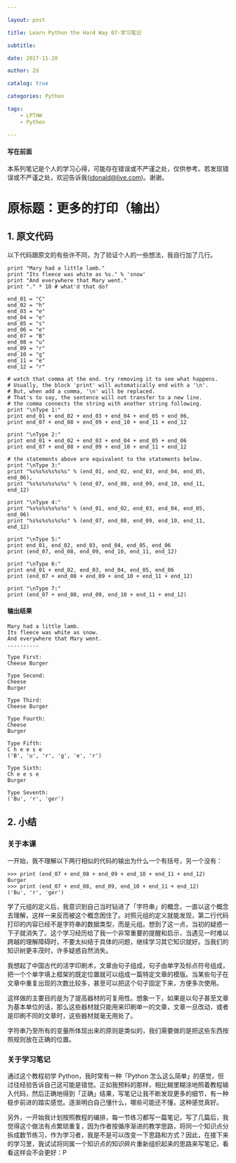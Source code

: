 ```yaml
---

layout: post

title: Learn Python the Hard Way 07-学习笔记

subtitle: 

date: 2017-11-20

author: Zd

catalog: true

categories: Python

tags:
    - LPTHW
    - Python

---
```


#### 写在前面

本系列笔记是个人的学习心得，可能存在错误或不严谨之处，仅供参考。若发现错误或不严谨之处，欢迎告诉我(idonald@live.com)。谢谢。

# 原标题：更多的打印（输出）

## 1. 原文代码

以下代码跟原文的有些许不同，为了验证个人的一些想法，我自行加了几行。

```
print "Mary had a little lamb."
print "Its fleece was white as %s." % 'snow'
print "And everywhere that Mary went."
print "." * 10 # what'd that do?

end_01 = "C"
end_02 = "h"
end_03 = "e"
end_04 = "e"
end_05 = "s"
end_06 = "e"
end_07 = "B"
end_08 = "u"
end_09 = "r"
end_10 = "g"
end_11 = "e"
end_12 = "r"

# watch that comma at the end. try removing it to see what happens.
# Usually, the block 'print' will automatically end with a '\n'.
# But, when add a comma, '\n' will be replaced.
# That's to say, the sentence will not transfer to a new line.
# the comma connects the string with another string following.
print "\nType 1:"
print end_01 + end_02 + end_03 + end_04 + end_05 + end_06,
print end_07 + end_08 + end_09 + end_10 + end_11 + end_12

print "\nType 2:"
print end_01 + end_02 + end_03 + end_04 + end_05 + end_06
print end_07 + end_08 + end_09 + end_10 + end_11 + end_12

# the statements above are equivalent to the statements below.
print "\nType 3:"
print "%s%s%s%s%s%s" % (end_01, end_02, end_03, end_04, end_05, end_06),
print "%s%s%s%s%s%s" % (end_07, end_08, end_09, end_10, end_11, end_12)

print "\nType 4:"
print "%s%s%s%s%s%s" % (end_01, end_02, end_03, end_04, end_05, end_06)
print "%s%s%s%s%s%s" % (end_07, end_08, end_09, end_10, end_11, end_12)

print "\nType 5:"
print end_01, end_02, end_03, end_04, end_05, end_06
print (end_07, end_08, end_09, end_10, end_11, end_12)

print "\nType 6:"
print end_01 + end_02, end_03, end_04, end_05, end_06
print (end_07 + end_08 + end_09 + end_10 + end_11 + end_12)

print "\nType 7:"
print (end_07 + end_08, end_09, end_10 + end_11 + end_12)
``` 

#### 输出结果

```
Mary had a little lamb.
Its fleece was white as snow.
And everywhere that Mary went.
..........

Type First:
Cheese Burger

Type Second:
Cheese
Burger

Type Third:
Cheese Burger

Type Fourth:
Cheese
Burger

Type Fifth:
C h e e s e
('B', 'u', 'r', 'g', 'e', 'r')

Type Sixth:
Ch e e s e
Burger

Type Seventh:
('Bu', 'r', 'ger')
```

## 2. 小结

### 关于本课

一开始，我不理解以下两行相似的代码的输出为什么一个有括号，另一个没有：

```
>>> print (end_07 + end_08 + end_09 + end_10 + end_11 + end_12)
Burger
>>> print (end_07 + end_08, end_09, end_10 + end_11 + end_12)
('Bu', 'r', 'ger')
```

学了元组的定义后，我意识到自己当时钻进了「字符串」的概念，一直以这个概念去理解，这样一来反而被这个概念困住了。对照元组的定义就能发现，第二行代码打印的内容已经不是字符串的数据类型，而是元组。想到了这一点，当初的疑惑一下子就消失了。这个学习经历给了我一个非常重要的提醒和启示，当遇见一时难以跨越的理解障碍时，不要太纠结于具体的问题，继续学习其它知识就好。当我们的知识树更丰茂时，许多疑惑自然消失。

我想起了中国古代的活字印刷术，文章由句子组成，句子由单字及标点符号组成，把一个个单字填上框架的既定位置就可以组成一篇特定文章的模版。当某些句子在文章中重复出现的次数比较多，甚至可以把这个句子固定下来，方便多次使用。

这样做的主要目的是为了提高器材的可复用性。想象一下，如果是以句子甚至文章为基本单位的话，那么这些器材就只能用来印刷单一的文章，文章一旦改动，或者是印刷不同的文章时，这些器材就毫无用处了。

字符串乃至所有的变量所体现出来的原则是类似的，我们需要做的是把这些东西按照规则放在正确的位置。

### 关于学习笔记

通过这个教程初学 Python，我时常有一种「Python 怎么这么简单」的感觉，但过往经验告诉自己这可能是错觉。正如我预料的那样，相比糊里糊涂地照着教程输入代码，然后正确地得到「正确」结果，写笔记让我不断发现更多的细节，有一种稳步前进的踏实感觉。逐渐明白自己懂什么，哪些可能还不懂，这种感觉真好。

另外，一开始我计划按照教程的编排，每一节练习都写一篇笔记，写了几篇后，我觉得这个做法有点繁琐重复，因为作者按循序渐进的教学思路，将同一个知识点分拆成数节练习，作为学习者，我是不是可以改变一下思路和方式？因此，在接下来的学习里，我试试将同属一个知识点的知识碎片重新组织起来的思路来写笔记，看看这样会不会更好：P